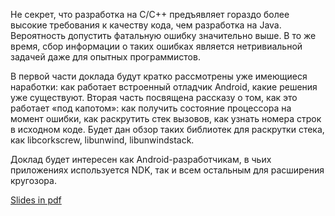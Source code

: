 Не секрет, что разработка на C/C++ предъявляет гораздо более высокие требования к качеству кода, чем разработка на Java. Вероятность допустить фатальную ошибку значительно выше. В то же время, сбор информации о таких ошибках является нетривиальной задачей даже для опытных программистов.

В первой части доклада будут кратко рассмотрены уже имеющиеся наработки: как работает встроенный отладчик Android, какие решения уже существуют. Вторая часть посвящена рассказу о том, как это работает «под капотом»: как получить состояние процессора на момент ошибки, как раскрутить стек вызовов, как узнать номера строк в исходном коде. Будет дан обзор таких библиотек для раскрутки стека, как libcorkscrew, libunwind, libunwindstack.

Доклад будет интересен как Android-разработчикам, в чьих приложениях используется NDK, так и всем остальным для расширения кругозора.

<a href=http://cppconf.ru/talks/day-1/track-c/5.pdf>Slides in pdf</a>
